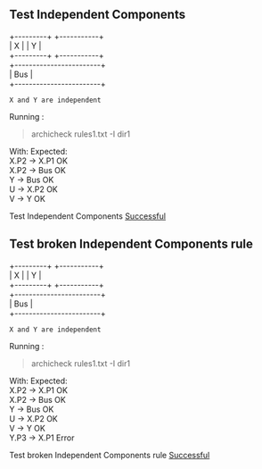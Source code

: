 
##  Test Independent Components


   +---------+  +-----------+   
   |    X    |  |     Y     |   
   +---------+  +-----------+   
   +------------------------+   
   |          Bus           |   
   +------------------------+   

```  
X and Y are independent
```  

 Running :    
 > archicheck rules1.txt -I dir1  

   With:        Expected:  
   X.P2 -> X.P1  OK  
   X.P2 -> Bus   OK  
   Y    -> Bus   OK  
   U    -> X.P2  OK  
   V    -> Y     OK  


Test Independent Components [Successful](tests_status.md#successful)

##  Test broken Independent Components rule


   +---------+  +-----------+   
   |    X    |  |     Y     |   
   +---------+  +-----------+   
   +------------------------+   
   |          Bus           |   
   +------------------------+   

```  
X and Y are independent
```  

 Running :    
 > archicheck rules1.txt -I dir1  

   With:        Expected:  
   X.P2 -> X.P1  OK  
   X.P2 -> Bus   OK  
   Y    -> Bus   OK  
   U    -> X.P2  OK  
   V    -> Y     OK  
   Y.P3 -> X.P1  Error  


Test broken Independent Components rule [Successful](tests_status.md#successful)
